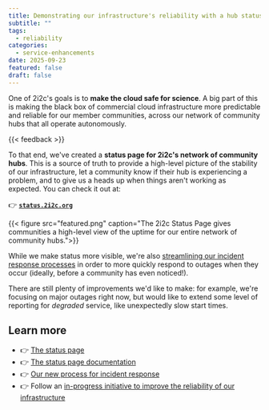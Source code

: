 ```yaml
---
title: Demonstrating our infrastructure's reliability with a hub status page for our communities
subtitle: ""
tags:
  - reliability
categories:
  - service-enhancements
date: 2025-09-23
featured: false
draft: false
---
```


One of 2i2c's goals is to **make the cloud safe for science**.
A big part of this is making the black box of commercial cloud infrastructure more predictable and reliable for our member communities, across our network of community hubs that all operate autonomously.

{{< feedback >}}

To that end, we've created a **status page for 2i2c's network of community hubs**. This is a source of truth to provide a high-level picture of the stability of our infrastructure, let a community know if their hub is experiencing a problem, and to give us a heads up when things aren't working as expected. You can check it out at:

👉 [**`status.2i2c.org`**](http://status.2i2c.org)

{{< figure src="featured.png" caption="The 2i2c Status Page gives communities a high-level view of the uptime for our entire network of community hubs.">}}

While we make status more visible, we're also [streamlining our incident response processes](https://github.com/2i2c-org/team-compass/pull/1021) in order to more quickly respond to outages when they occur (ideally, before a community has even noticed!).

There are still plenty of improvements we'd like to make: for example, we're focusing on major outages right now, but would like to extend some level of reporting for _degraded_ service, like unexpectedly slow start times.

## Learn more

- 👉 [The status page](https://2i2c-hubs.trust.pagerduty.com/posts/dashboard)
- 👉 [The status page documentation](https://docs.2i2c.org/admin/reliability/status-page)
- 👉 [Our new process for incident response](https://github.com/2i2c-org/team-compass/pull/1021)
- 👉 Follow an [in-progress initiative to improve the reliability of our infrastructure](https://github.com/2i2c-org/infrastructure/issues/6417)
